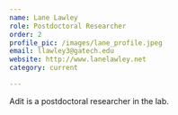 ```yaml
---
name: Lane Lawley
role: Postdoctoral Researcher
order: 2
profile_pic: /images/lane_profile.jpeg
email: llawley3@gatech.edu
website: http://www.lanelawley.net
category: current

---
```


Adit is a postdoctoral researcher in the lab.
